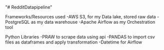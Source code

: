 "# RedditDatapipeline" 






Frameworks/Resources used
-AWS S3, for my Data lake, stored raw data 
-PostgreSQL as my data warehouse
-Apache Airflow as my Orchestration tool

Python Libraries
-PRAW to scrape data using api
-PANDAS to import csv files as dataframes and apply transformation
-Datetime for Airflow




